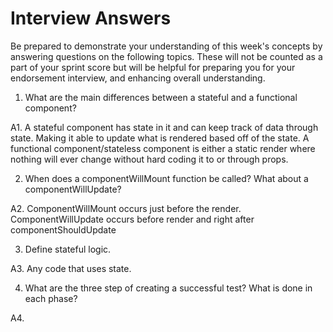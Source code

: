 # Interview Answers
Be prepared to demonstrate your understanding of this week's concepts by answering questions on the following topics. These will not be counted as a part of your sprint score but will be helpful for preparing you for your endorsement interview, and enhancing overall understanding.

1. What are the main differences between a stateful and a functional component?

A1. A stateful component has state in it and can keep track of data through state. Making it able to update what is rendered based off of the state. A functional component/stateless component is either a static render where nothing will ever change without hard coding it to or through props.

2. When does a componentWillMount function be called? What about a componentWillUpdate?

A2. ComponentWillMount occurs just before the render. ComponentWillUpdate occurs before render and right after componentShouldUpdate

3. Define stateful logic.

A3. Any code that uses state.

4. What are the three step of creating a successful test? What is done in each phase?

A4. 
